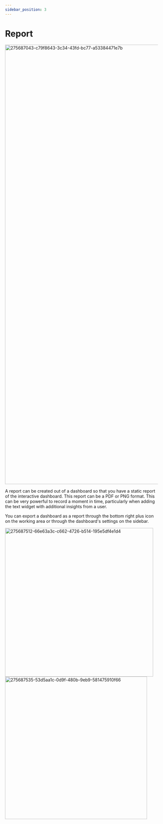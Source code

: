 ```yaml
---
sidebar_position: 3
---
```


# Report

<img width="1443" alt="275687043-c79f8643-3c34-43fd-bc77-a53384471e7b" src="https://github.com/OpenBB-finance/OpenBBTerminal/assets/25267873/9360faa9-1a46-43f9-8568-490ef5c1c5a1">

A report can be created out of a dashboard so that you have a static report of the interactive dashboard. This report can be a PDF or PNG format. This can be very powerful to record a moment in time, particularly when adding the text widget with additional insights from a user.

You can export a dashboard as a report through the bottom right plus icon on the working area or through the dashboard's settings on the sidebar.

<img width="488" alt="275687512-66e63a3c-c662-4726-b514-195e5df4e1d4" src="https://github.com/OpenBB-finance/OpenBBTerminal/assets/25267873/1719ff82-ee3a-4b09-b355-2dbfe87d9876">

<img width="468" alt="275687535-53d5aa1c-0d9f-480b-9eb9-581475910f66" src="https://github.com/OpenBB-finance/OpenBBTerminal/assets/25267873/3ef84135-eef3-4f70-9376-2ab5b24e48bc">
